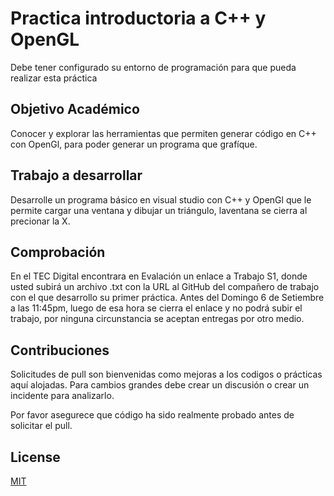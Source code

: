# Practica introductoria a C++ y OpenGL
Debe tener configurado su entorno de programación para que pueda realizar esta práctica

## Objetivo Académico
Conocer y explorar las herramientas que permiten generar código en C++ con OpenGl, para poder generar un programa que grafíque.
## Trabajo a desarrollar
Desarrolle un programa básico en visual studio con C++ y OpenGl que le permite cargar una ventana y dibujar un triángulo, laventana se cierra al precionar la X.

## Comprobación
En el TEC Digital encontrara en Evalación un enlace a Trabajo S1, donde usted subirá un archivo .txt con la URL al GitHub del compañero de trabajo con el que desarrollo su primer práctica.
Antes del Domingo 6 de Setiembre a las 11:45pm, luego de esa hora se cierra el enlace y no podrá subir el trabajo, por ninguna circunstancia se aceptan entregas por otro medio.
## Contribuciones
Solicitudes de pull son bienvenidas como mejoras a los codigos o prácticas aquí alojadas. Para cambios grandes debe crear un discusión o crear un incidente para analizarlo.

Por favor asegurece que código ha sido realmente probado antes de solicitar el pull.

## License
[MIT](https://choosealicense.com/licenses/mit/)
